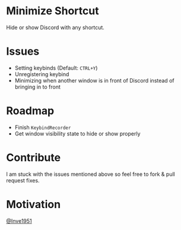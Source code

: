 # Minimize Shortcut

Hide or show Discord with any shortcut.

# Issues

-	Setting keybinds (Default: `CTRL+Y`)
-	Unregistering keybind
-	Minimizing when another window is in front of Discord instead of bringing in to front

# Roadmap

-	Finish `KeybindRecorder`
-	Get window visibility state to hide or show properly

# Contribute

I am stuck with the issues mentioned above so feel free to fork & pull request fixes.

# Motivation

[@Inve1951](https://github.com/Inve1951/BetterDiscordStuff/blob/master/plugins/minimizeShortcut.plugin.js)